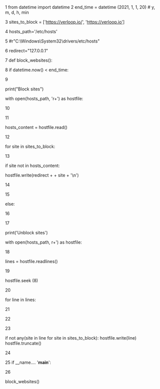 1 from datetime import datetime
2 end_time = datetime (2021, 1, 1, 20) # y, m, d, h, min

3 sites_to_block = ['https://verloop.io/', 'https://verloop.io']

4 hosts_path='/etc/hosts'

5 #r"C:\Windows\System32\drivers/etc/hosts"

6 redirect="127.0.0.1"

7 def block_websites():

8 if datetime.now() < end_time:

9

print("Block sites")

with open(hosts_path, 'r+') as hostfile:

10

11

hosts_content = hostfile.read()

12

for site in sites_to_block:

13

if site not in hosts_content:

hostfile.write(redirect + + site + '\n')

14

15

else:

16

17

print('Unblock sites')

with open(hosts_path, r+') as hostfile:

18

lines = hostfile.readlines()

19

hostfile.seek (8)

20

for line in lines:

21

22

23

if not any(site in line for site in sites_to_block): hostfile.write(line) hostfile.truncate()

24

25 if __name.... '__main__':

26

block_websites()
